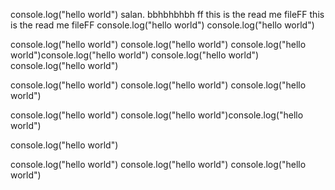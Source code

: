 console.log("hello world")
salan. bbhbhbhbh
ff
this is the read me fileFF
this is the read me fileFF
console.log("hello world")
console.log("hello world")

console.log("hello world")
console.log("hello world")
console.log("hello world")console.log("hello world") console.log("hello world") console.log("hello world")

console.log("hello world") console.log("hello world") console.log("hello world")


console.log("hello world")
console.log("hello world")console.log("hello world")

console.log("hello world")

console.log("hello world")
console.log("hello world")
console.log("hello world")

